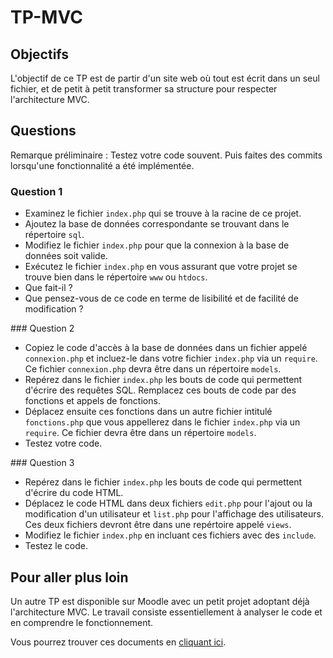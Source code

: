 # TP-MVC

## Objectifs

L'objectif de ce TP est de partir d'un site web où tout est écrit dans un seul
fichier, et de petit à petit transformer sa structure pour respecter
l'architecture MVC.

## Questions

Remarque préliminaire : Testez votre code souvent. Puis faites des commits
lorsqu'une fonctionnalité a été implémentée.

### Question 1

- Examinez le fichier `index.php` qui se trouve à la racine de ce projet.
- Ajoutez la base de données correspondante se trouvant dans le répertoire `sql`.
- Modifiez le fichier `index.php` pour que la connexion à la base de données soit valide.
- Exécutez le fichier `index.php` en vous assurant que votre projet se trouve bien dans le répertoire `www` ou `htdocs`.
- Que fait-il ?
- Que pensez-vous de ce code en terme de lisibilité et de facilité de modification ?

### Question 2

- Copiez le code d'accès à la base de données dans un fichier appelé `connexion.php` et incluez-le dans votre fichier `index.php` via un `require`. Ce fichier `connexion.php` devra être dans un répertoire `models`.
- Repérez dans le fichier `index.php` les bouts de code qui permettent d'écrire des requêtes SQL. Remplacez ces bouts de code par des fonctions et appels de fonctions.
- Déplacez ensuite ces fonctions dans un autre fichier intitulé `fonctions.php` que vous appellerez dans le fichier `index.php` via un `require`. Ce fichier devra être dans un répertoire `models`.
- Testez votre code.

### Question 3

- Repérez dans le fichier `index.php` les bouts de code qui permettent d'écrire du code HTML.
- Déplacez le code HTML dans deux fichiers `edit.php` pour l'ajout ou la modification d'un utilisateur et `list.php` pour l'affichage des utilisateurs. Ces deux fichiers devront être dans une repértoire appelé `views`.
- Modifiez le fichier `index.php` en incluant ces fichiers avec des `include`.
- Testez le code.

## Pour aller plus loin

Un autre TP est disponible sur Moodle avec un petit projet adoptant déjà
l'architecture MVC. Le travail consiste essentiellement à analyser le code et
en comprendre le fonctionnement.

Vous pourrez trouver ces documents en [cliquant
ici](https://moodle.isep.fr/moodle/mod/folder/view.php?id=3608).
